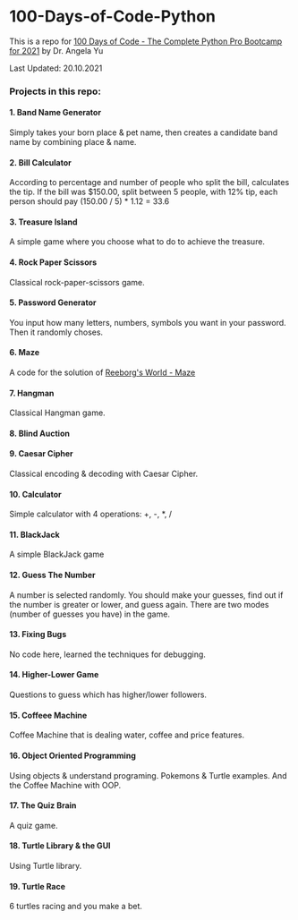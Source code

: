 # 100-Days-of-Code-Python

This is a repo for [100 Days of Code - The Complete Python Pro Bootcamp for 2021](https://www.udemy.com/course/100-days-of-code/) by Dr. Angela Yu 

Last Updated: 20.10.2021

### Projects in this repo:
#### 1. Band Name Generator
Simply takes your born place & pet name, then creates a candidate band name by combining place & name.

<!---<img src="https://im2.ezgif.com/tmp/ezgif-2-448f87eafbbd.gif" width="500" height="125" />-->


#### 2. Bill Calculator
According to percentage and number of people who split the bill, calculates the tip.
If the bill was $150.00, split between 5 people, with 12% tip, each person should pay (150.00 / 5) * 1.12 = 33.6

<!---<img src="https://im2.ezgif.com/tmp/ezgif-2-2d956bc0e34d.gif" width="500" height="135" />-->


#### 3. Treasure Island
A simple game where you choose what to do to achieve the treasure.

<!---<img src="https://i.ibb.co/wybFM4S/Screenshot-2021-10-20-at-07-48-19.png" width="500" height="400" />-->


#### 4. Rock Paper Scissors
Classical rock-paper-scissors game.

<!---<img src="https://im2.ezgif.com/tmp/ezgif-2-b3450a5b2dee.gif" width="500" height="700" />-->


#### 5. Password Generator
You input how many letters, numbers, symbols you want in your password. Then it randomly choses.

<!---<img src="https://im2.ezgif.com/tmp/ezgif-2-f40a3da90a00.gif" width="500" height="125" />-->

#### 6. Maze
A code for the solution of [Reeborg's World - Maze](https://reeborg.ca/reeborg.html?lang=en&mode=python&menu=worlds%2Fmenus%2Freeborg_intro_en.json&name=Maze&url=worlds%2Ftutorial_en%2Fmaze1.json)

<!---<img src="https://im2.ezgif.com/tmp/ezgif-2-66e0d97a242c.gif" width="250" height="250" />-->

#### 7. Hangman
Classical Hangman game.

<!---<img src="https://im2.ezgif.com/tmp/ezgif-2-4aace070442c.gif" width="500" height="470" />-->

#### 8. Blind Auction

<!---<img src="https://im2.ezgif.com/tmp/ezgif-2-8c2bd0a3cb0d.gif" width="500" height="550" />-->


#### 9. Caesar Cipher
Classical encoding & decoding with Caesar Cipher.

#### 10. Calculator
Simple calculator with 4 operations: +, -, *, /

#### 11. BlackJack
A simple BlackJack game

#### 12. Guess The Number
A number is selected randomly. You should make your guesses, find out if the number is greater or lower, and guess again. There are two modes (number of guesses you have) in the game.

#### 13. Fixing Bugs
No code here, learned the techniques for debugging.


#### 14. Higher-Lower Game
Questions to guess which has higher/lower followers.

#### 15. Coffeee Machine
Coffee Machine that is dealing water, coffee and price features.

#### 16. Object Oriented Programming
Using objects & understand programing. Pokemons & Turtle examples. And the Coffee Machine with OOP.

#### 17. The Quiz Brain
A quiz game.

#### 18. Turtle Library & the GUI
Using Turtle library.

#### 19. Turtle Race
6 turtles racing and you make a bet.
